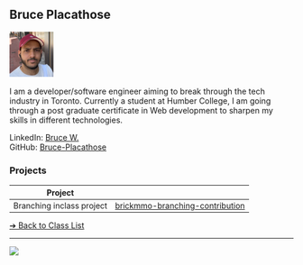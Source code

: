 <style>@import url("//readme.codeadam.ca/readme.css");</style>

## Bruce Placathose

![Bruce Placathose](../images/bruce-placathose.jpeg)

I am a developer/software engineer aiming to break through the tech industry in Toronto. Currently a student at Humber College, I am going through a post graduate certificate in Web development to sharpen my skills in different technologies.

LinkedIn: [Bruce W.](https://www.linkedin.com/in/bruce-w-736280167/)  
GitHub: [Bruce-Placathose](https://github.com/Bruce-Placathose/)  

### Projects

| Project | |
| - | - |
| Branching inclass project | [brickmmo-branching-contribution](https://github.com/codeadamca/github-demo-branching) |

[&#10132; Back to Class List](/)

---

<a href="https://brickmmo.com">
<img src="https://brickmmo.com/images/brickmmo-logo-horizontal.jpg" width="100">
</a>
